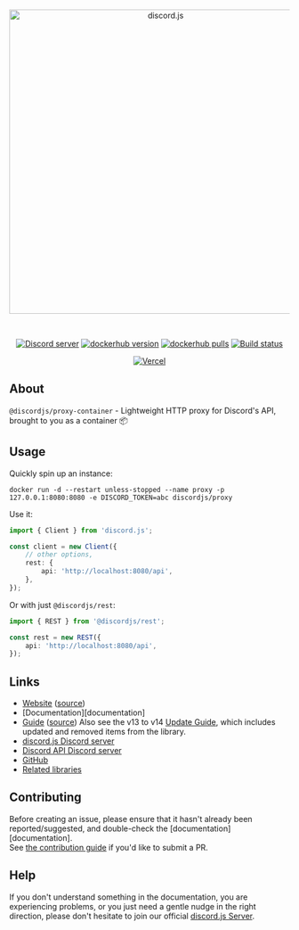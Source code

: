 <div align="center">
	<br />
	<p>
		<a href="https://discord.js.org"><img src="https://discord.js.org/static/logo.svg" width="546" alt="discord.js" /></a>
	</p>
	<br />
	<p>
		<a href="https://discord.gg/djs"><img src="https://img.shields.io/discord/222078108977594368?color=5865F2&logo=discord&logoColor=white" alt="Discord server" /></a>
		<a href="https://hub.docker.com/r/discordjs/proxy"><img src="https://img.shields.io/docker/v/discordjs/proxy.svg?sort=semver&maxAge=3600" alt="dockerhub version" /></a>
		<a href="https://hub.docker.com/r/discordjs/proxy"><img src="https://img.shields.io/docker/pulls/discordjs/proxy.svg?maxAge=3600" alt="dockerhub pulls" /></a>
		<a href="https://github.com/discordjs/discord.js/actions"><img src="https://github.com/discordjs/discord.js/actions/workflows/test.yml/badge.svg" alt="Build status" /></a>
	</p>
	<p>
		<a href="https://vercel.com/?utm_source=discordjs&utm_campaign=oss"><img src="https://raw.githubusercontent.com/discordjs/discord.js/main/.github/powered-by-vercel.svg" alt="Vercel" /></a>
	</p>
</div>

## About

`@discordjs/proxy-container` - Lightweight HTTP proxy for Discord's API, brought to you as a container 📦

## Usage

Quickly spin up an instance:

`docker run -d --restart unless-stopped --name proxy -p 127.0.0.1:8080:8080 -e DISCORD_TOKEN=abc discordjs/proxy`

Use it:

```ts
import { Client } from 'discord.js';

const client = new Client({
	// other options,
	rest: {
		api: 'http://localhost:8080/api',
	},
});
```

Or with just `@discordjs/rest`:

```ts
import { REST } from '@discordjs/rest';

const rest = new REST({
	api: 'http://localhost:8080/api',
});
```

## Links

- [Website][website] ([source][website-source])
- [Documentation][documentation]
- [Guide][guide] ([source][guide-source])
  Also see the v13 to v14 [Update Guide][guide-update], which includes updated and removed items from the library.
- [discord.js Discord server][discord]
- [Discord API Discord server][discord-api]
- [GitHub][source]
- [Related libraries][related-libs]

## Contributing

Before creating an issue, please ensure that it hasn't already been reported/suggested, and double-check the
[documentation][documentation].  
See [the contribution guide][contributing] if you'd like to submit a PR.

## Help

If you don't understand something in the documentation, you are experiencing problems, or you just need a gentle nudge in the right direction, please don't hesitate to join our official [discord.js Server][discord].

[website]: https://discord.js.org
[website-source]: https://github.com/discordjs/discord.js/tree/main/apps/website
[guide]: https://discordjs.guide/
[guide-source]: https://github.com/discordjs/guide
[guide-update]: https://discordjs.guide/additional-info/changes-in-v14.html
[discord]: https://discord.gg/djs
[discord-api]: https://discord.gg/discord-api
[source]: https://github.com/discordjs/discord.js/tree/main/packages/proxy-container
[related-libs]: https://discord.com/developers/docs/topics/community-resources#libraries
[contributing]: https://github.com/discordjs/discord.js/blob/main/.github/CONTRIBUTING.md

